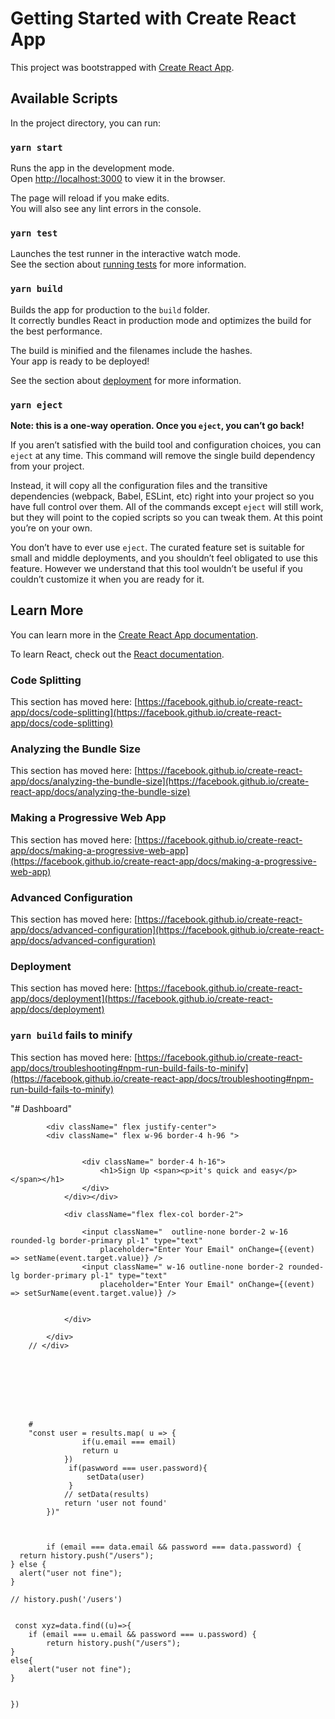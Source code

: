# Getting Started with Create React App

This project was bootstrapped with [Create React App](https://github.com/facebook/create-react-app).

## Available Scripts

In the project directory, you can run:

### `yarn start`

Runs the app in the development mode.\
Open [http://localhost:3000](http://localhost:3000) to view it in the browser.

The page will reload if you make edits.\
You will also see any lint errors in the console.

### `yarn test`

Launches the test runner in the interactive watch mode.\
See the section about [running tests](https://facebook.github.io/create-react-app/docs/running-tests) for more information.

### `yarn build`

Builds the app for production to the `build` folder.\
It correctly bundles React in production mode and optimizes the build for the best performance.

The build is minified and the filenames include the hashes.\
Your app is ready to be deployed!

See the section about [deployment](https://facebook.github.io/create-react-app/docs/deployment) for more information.

### `yarn eject`

**Note: this is a one-way operation. Once you `eject`, you can’t go back!**

If you aren’t satisfied with the build tool and configuration choices, you can `eject` at any time. This command will remove the single build dependency from your project.

Instead, it will copy all the configuration files and the transitive dependencies (webpack, Babel, ESLint, etc) right into your project so you have full control over them. All of the commands except `eject` will still work, but they will point to the copied scripts so you can tweak them. At this point you’re on your own.

You don’t have to ever use `eject`. The curated feature set is suitable for small and middle deployments, and you shouldn’t feel obligated to use this feature. However we understand that this tool wouldn’t be useful if you couldn’t customize it when you are ready for it.

## Learn More

You can learn more in the [Create React App documentation](https://facebook.github.io/create-react-app/docs/getting-started).

To learn React, check out the [React documentation](https://reactjs.org/).

### Code Splitting

This section has moved here: [https://facebook.github.io/create-react-app/docs/code-splitting](https://facebook.github.io/create-react-app/docs/code-splitting)

### Analyzing the Bundle Size

This section has moved here: [https://facebook.github.io/create-react-app/docs/analyzing-the-bundle-size](https://facebook.github.io/create-react-app/docs/analyzing-the-bundle-size)

### Making a Progressive Web App

This section has moved here: [https://facebook.github.io/create-react-app/docs/making-a-progressive-web-app](https://facebook.github.io/create-react-app/docs/making-a-progressive-web-app)

### Advanced Configuration

This section has moved here: [https://facebook.github.io/create-react-app/docs/advanced-configuration](https://facebook.github.io/create-react-app/docs/advanced-configuration)

### Deployment

This section has moved here: [https://facebook.github.io/create-react-app/docs/deployment](https://facebook.github.io/create-react-app/docs/deployment)

### `yarn build` fails to minify

This section has moved here: [https://facebook.github.io/create-react-app/docs/troubleshooting#npm-run-build-fails-to-minify](https://facebook.github.io/create-react-app/docs/troubleshooting#npm-run-build-fails-to-minify)












"# Dashboard" 























<div className=" ">
           
           
            <div className=" flex justify-center">
            <div className=" flex w-96 border-4 h-96 ">


                    <div className=" border-4 h-16">
                        <h1>Sign Up <span><p>it's quick and easy</p></span></h1>
                    </div>
                </div></div>

                <div className="flex flex-col border-2">

                    <input className="  outline-none border-2 w-16 rounded-lg border-primary pl-1" type="text"
                        placeholder="Enter Your Email" onChange={(event) => setName(event.target.value)} />
                    <input className=" w-16 outline-none border-2 rounded-lg border-primary pl-1" type="text"
                        placeholder="Enter Your Email" onChange={(event) => setSurName(event.target.value)} />


                </div>

            </div>
        // </div>








        #
        "const user = results.map( u => {
                    if(u.email === email)
                    return u
                })
                 if(paswword === user.password){
                     setData(user)
                 }
                // setData(results)
                return 'user not found'
            })"



            if (email === data.email && password === data.password) {
      return history.push("/users");
    } else {
      alert("user not fine");
    }

    // history.push('/users')


     const xyz=data.find((u)=>{
        if (email === u.email && password === u.password) {
            return history.push("/users");
    }
    else{
        alert("user not fine");
    }
    

    })